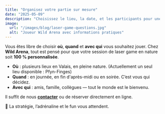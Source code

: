```yaml
---
title: "Organisez votre partie sur mesure"
date: "2025-05-09"
description: "Choisissez le lieu, la date, et les participants pour une expérience 100% personnalisée."
image:
  url: "/images/blog/laser-game-questions.jpg"
  alt: "Joueur Wild Arena avec informations pratiques"
---
```


Vous êtes libre de choisir **où**, **quand** et **avec qui** vous souhaitez jouer. Chez **Wild Arena**, tout est pensé pour que votre session de laser game en nature soit **100 % personnalisée**.

- **Où** : plusieurs lieux en Valais, en pleine nature. (Actuellement un seul lieu disponible : Pfyn-Finges)
- **Quand** : en journée, en fin d'après-midi ou en soirée. C’est vous qui décidez.
- **Avec qui** : amis, famille, collègues — tout le monde est le bienvenu.

Il suffit de nous [**contacter**](/contact) ou de réserver directement en ligne.

🎯 La stratégie, l’adrénaline et le fun vous attendent.
